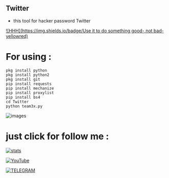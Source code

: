 ## Twitter
  
  - this tool for hacker password Twitter
  
  [![HHH](https://img.shields.io/badge/Use it to do something good-,not bad-yellowred)](https://github.com/IRAQ-hacker/Twitter)
  
# For using :
 ````
 pkg install python
 pkg install python2
 pkg install git
 pip install requests
 pip install mechanize
 pip install proxylist
 pip install bs4
 cd Twitter
 python team3x.py
 ````
 
![images](https://user-images.githubusercontent.com/70316694/100490766-0a3e2180-312f-11eb-8026-2eb584ba452d.png)

#  just click for follow me : 

[![stats](https://img.shields.io/badge/account%20-%20telegram-yellowred)](https://t.me/iiwiw)


[![YouTube](https://img.shields.io/badge/Channel-Youtube-red)](https://YouTube.com/iraqhacker)


[![TELEGRAM](https://img.shields.io/badge/channel-telegram-yellow)](https://t.me/Professional_school)

